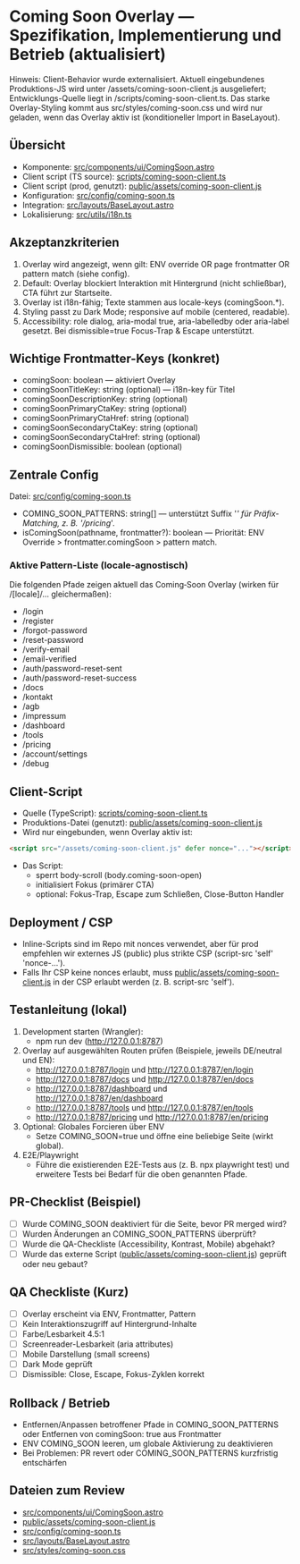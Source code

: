 # Coming Soon Overlay — Spezifikation, Implementierung und Betrieb (aktualisiert)

Hinweis: Client-Behavior wurde externalisiert. Aktuell eingebundenes Produktions-JS wird unter /assets/coming-soon-client.js ausgeliefert; Entwicklungs-Quelle liegt in /scripts/coming-soon-client.ts. Das starke Overlay-Styling kommt aus src/styles/coming-soon.css und wird nur geladen, wenn das Overlay aktiv ist (konditioneller Import in BaseLayout).

## Übersicht

- Komponente: [src/components/ui/ComingSoon.astro](src/components/ui/ComingSoon.astro)
- Client script (TS source): [scripts/coming-soon-client.ts](scripts/coming-soon-client.ts)
- Client script (prod, genutzt): [public/assets/coming-soon-client.js](public/assets/coming-soon-client.js)
- Konfiguration: [src/config/coming-soon.ts](src/config/coming-soon.ts)
- Integration: [src/layouts/BaseLayout.astro](src/layouts/BaseLayout.astro)
- Lokalisierung: [src/utils/i18n.ts](src/utils/i18n.ts)

## Akzeptanzkriterien

1. Overlay wird angezeigt, wenn gilt: ENV override OR page frontmatter OR pattern match (siehe config).
2. Default: Overlay blockiert Interaktion mit Hintergrund (nicht schließbar), CTA führt zur Startseite.
3. Overlay ist i18n-fähig; Texte stammen aus locale-keys (comingSoon.*).
4. Styling passt zu Dark Mode; responsive auf mobile (centered, readable).
5. Accessibility: role dialog, aria-modal true, aria-labelledby oder aria-label gesetzt. Bei dismissible=true Focus-Trap & Escape unterstützt.

## Wichtige Frontmatter-Keys (konkret)

- comingSoon: boolean — aktiviert Overlay
- comingSoonTitleKey: string (optional) — i18n-key für Titel
- comingSoonDescriptionKey: string (optional)
- comingSoonPrimaryCtaKey: string (optional)
- comingSoonPrimaryCtaHref: string (optional)
- comingSoonSecondaryCtaKey: string (optional)
- comingSoonSecondaryCtaHref: string (optional)
- comingSoonDismissible: boolean (optional)

## Zentrale Config

Datei: [src/config/coming-soon.ts](src/config/coming-soon.ts)

- COMING_SOON_PATTERNS: string[] — unterstützt Suffix '*' für Präfix-Matching, z. B. '/pricing*'.
- isComingSoon(pathname, frontmatter?): boolean — Priorität: ENV Override > frontmatter.comingSoon > pattern match.

### Aktive Pattern-Liste (locale‑agnostisch)

Die folgenden Pfade zeigen aktuell das Coming‑Soon Overlay (wirken für /[locale]/... gleichermaßen):

- /login
- /register
- /forgot-password
- /reset-password
- /verify-email
- /email-verified
- /auth/password-reset-sent
- /auth/password-reset-success
- /docs
- /kontakt
- /agb
- /impressum
- /dashboard
- /tools
- /pricing
- /account/settings
- /debug

## Client-Script

- Quelle (TypeScript): [scripts/coming-soon-client.ts](scripts/coming-soon-client.ts)
- Produktions-Datei (genutzt): [public/assets/coming-soon-client.js](public/assets/coming-soon-client.js)
- Wird nur eingebunden, wenn Overlay aktiv ist:

```html
<script src="/assets/coming-soon-client.js" defer nonce="..."></script>

```

- Das Script:
  - sperrt body-scroll (body.coming-soon-open)
  - initialisiert Fokus (primärer CTA)
  - optional: Fokus-Trap, Escape zum Schließen, Close-Button Handler

## Deployment / CSP

- Inline-Scripts sind im Repo mit nonces verwendet, aber für prod empfehlen wir externes JS (public) plus strikte CSP (script-src 'self' 'nonce-...').
- Falls Ihr CSP keine nonces erlaubt, muss [public/assets/coming-soon-client.js](public/assets/coming-soon-client.js) in der CSP erlaubt werden (z. B. script-src 'self').

## Testanleitung (lokal)

1. Development starten (Wrangler):
   - npm run dev (<http://127.0.0.1:8787>)
2. Overlay auf ausgewählten Routen prüfen (Beispiele, jeweils DE/neutral und EN):
   - <http://127.0.0.1:8787/login> und <http://127.0.0.1:8787/en/login>
   - <http://127.0.0.1:8787/docs> und <http://127.0.0.1:8787/en/docs>
   - <http://127.0.0.1:8787/dashboard> und <http://127.0.0.1:8787/en/dashboard>
   - <http://127.0.0.1:8787/tools> und <http://127.0.0.1:8787/en/tools>
   - <http://127.0.0.1:8787/pricing> und <http://127.0.0.1:8787/en/pricing>
3. Optional: Globales Forcieren über ENV
   - Setze COMING_SOON=true und öffne eine beliebige Seite (wirkt global).
4. E2E/Playwright
   - Führe die existierenden E2E-Tests aus (z. B. npx playwright test) und erweitere Tests bei Bedarf für die oben genannten Pfade.

## PR-Checklist (Beispiel)

- [ ] Wurde COMING_SOON deaktiviert für die Seite, bevor PR merged wird?
- [ ] Wurden Änderungen an COMING_SOON_PATTERNS überprüft?
- [ ] Wurde die QA-Checkliste (Accessibility, Kontrast, Mobile) abgehakt?
- [ ] Wurde das externe Script ([public/assets/coming-soon-client.js](public/assets/coming-soon-client.js)) geprüft oder neu gebaut?

## QA Checkliste (Kurz)

- [ ] Overlay erscheint via ENV, Frontmatter, Pattern
- [ ] Kein Interaktionszugriff auf Hintergrund-Inhalte
- [ ] Farbe/Lesbarkeit 4.5:1
- [ ] Screenreader-Lesbarkeit (aria attributes)
- [ ] Mobile Darstellung (small screens)
- [ ] Dark Mode geprüft
- [ ] Dismissible: Close, Escape, Fokus-Zyklen korrekt

## Rollback / Betrieb

- Entfernen/Anpassen betroffener Pfade in COMING_SOON_PATTERNS oder Entfernen von comingSoon: true aus Frontmatter
- ENV COMING_SOON leeren, um globale Aktivierung zu deaktivieren
- Bei Problemen: PR revert oder COMING_SOON_PATTERNS kurzfristig entschärfen

## Dateien zum Review

- [src/components/ui/ComingSoon.astro](src/components/ui/ComingSoon.astro)
- [public/assets/coming-soon-client.js](public/assets/coming-soon-client.js)
- [src/config/coming-soon.ts](src/config/coming-soon.ts)
- [src/layouts/BaseLayout.astro](src/layouts/BaseLayout.astro)
- [src/styles/coming-soon.css](src/styles/coming-soon.css)

